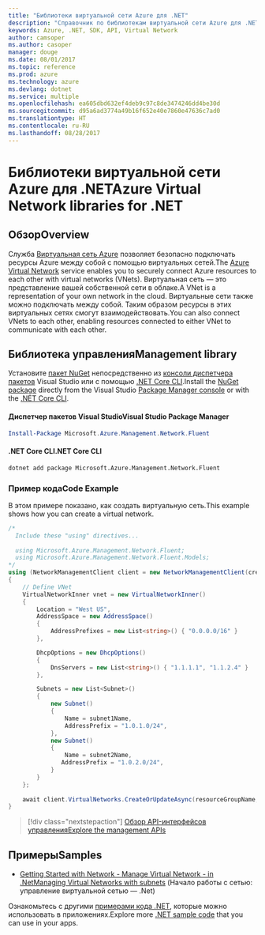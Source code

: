 ```yaml
---
title: "Библиотеки виртуальной сети Azure для .NET"
description: "Справочник по библиотекам виртуальной сети Azure для .NET"
keywords: Azure, .NET, SDK, API, Virtual Network
author: camsoper
ms.author: casoper
manager: douge
ms.date: 08/01/2017
ms.topic: reference
ms.prod: azure
ms.technology: azure
ms.devlang: dotnet
ms.service: multiple
ms.openlocfilehash: ea605dbd632ef4deb9c97c8de3474246dd4be30d
ms.sourcegitcommit: d95a6ad3774a49b16f652e40e7860e47636c7ad0
ms.translationtype: HT
ms.contentlocale: ru-RU
ms.lasthandoff: 08/28/2017
---
```

# <a name="azure-virtual-network-libraries-for-net"></a><span data-ttu-id="94ab5-104">Библиотеки виртуальной сети Azure для .NET</span><span class="sxs-lookup"><span data-stu-id="94ab5-104">Azure Virtual Network libraries for .NET</span></span>

## <a name="overview"></a><span data-ttu-id="94ab5-105">Обзор</span><span class="sxs-lookup"><span data-stu-id="94ab5-105">Overview</span></span>
<span data-ttu-id="94ab5-106">Служба [Виртуальная сеть Azure](/azure/virtual-network/virtual-networks-overview) позволяет безопасно подключать ресурсы Azure между собой с помощью виртуальных сетей.</span><span class="sxs-lookup"><span data-stu-id="94ab5-106">The [Azure Virtual Network](/azure/virtual-network/virtual-networks-overview) service enables you to securely connect Azure resources to each other with virtual networks (VNets).</span></span> <span data-ttu-id="94ab5-107">Виртуальная сеть — это представление вашей собственной сети в облаке.</span><span class="sxs-lookup"><span data-stu-id="94ab5-107">A VNet is a representation of your own network in the cloud.</span></span> <span data-ttu-id="94ab5-108">Виртуальные сети также можно подключать между собой. Таким образом ресурсы в этих виртуальных сетях смогут взаимодействовать.</span><span class="sxs-lookup"><span data-stu-id="94ab5-108">You can also connect VNets to each other, enabling resources connected to either VNet to communicate with each other.</span></span> 

## <a name="management-library"></a><span data-ttu-id="94ab5-109">Библиотека управления</span><span class="sxs-lookup"><span data-stu-id="94ab5-109">Management library</span></span>

<span data-ttu-id="94ab5-110">Установите [пакет NuGet](https://www.nuget.org/packages/Microsoft.Azure.Management.Network.Fluent) непосредственно из [консоли диспетчера пакетов][PackageManager] Visual Studio или с помощью [.NET Core CLI][DotNetCLI].</span><span class="sxs-lookup"><span data-stu-id="94ab5-110">Install the [NuGet package](https://www.nuget.org/packages/Microsoft.Azure.Management.Network.Fluent) directly from the Visual Studio [Package Manager console][PackageManager] or with the [.NET Core CLI][DotNetCLI].</span></span>

#### <a name="visual-studio-package-manager"></a><span data-ttu-id="94ab5-111">Диспетчер пакетов Visual Studio</span><span class="sxs-lookup"><span data-stu-id="94ab5-111">Visual Studio Package Manager</span></span>

```powershell
Install-Package Microsoft.Azure.Management.Network.Fluent
```

#### <a name="net-core-cli"></a><span data-ttu-id="94ab5-112">.NET Core CLI</span><span class="sxs-lookup"><span data-stu-id="94ab5-112">.NET Core CLI</span></span>

```bash
dotnet add package Microsoft.Azure.Management.Network.Fluent
```

### <a name="code-example"></a><span data-ttu-id="94ab5-113">Пример кода</span><span class="sxs-lookup"><span data-stu-id="94ab5-113">Code Example</span></span>
<span data-ttu-id="94ab5-114">В этом примере показано, как создать виртуальную сеть.</span><span class="sxs-lookup"><span data-stu-id="94ab5-114">This example shows how you can create a virtual network.</span></span>

```csharp
/* 
  Include these "using" directives...
  
  using Microsoft.Azure.Management.Network.Fluent;
  using Microsoft.Azure.Management.Network.Fluent.Models;
*/
using (NetworkManagementClient client = new NetworkManagementClient(credentials))
{
    // Define VNet
    VirtualNetworkInner vnet = new VirtualNetworkInner()
    {
        Location = "West US",
        AddressSpace = new AddressSpace()
        {
            AddressPrefixes = new List<string>() { "0.0.0.0/16" }
        },

        DhcpOptions = new DhcpOptions()
        {
            DnsServers = new List<string>() { "1.1.1.1", "1.1.2.4" }
        },

        Subnets = new List<Subnet>()
        {
            new Subnet()
            {
                Name = subnet1Name,
                AddressPrefix = "1.0.1.0/24",
            },
            new Subnet()
            {
                Name = subnet2Name,
               AddressPrefix = "1.0.2.0/24",
            }
        }
    };
    
    await client.VirtualNetworks.CreateOrUpdateAsync(resourceGroupName, vNetName, vnet);
}

```

> [!div class="nextstepaction"]
> [<span data-ttu-id="94ab5-115">Обзор API-интерфейсов управления</span><span class="sxs-lookup"><span data-stu-id="94ab5-115">Explore the management APIs</span></span>](/dotnet/api/overview/azure/network/management)

## <a name="samples"></a><span data-ttu-id="94ab5-116">Примеры</span><span class="sxs-lookup"><span data-stu-id="94ab5-116">Samples</span></span>
- [<span data-ttu-id="94ab5-117">Getting Started with Network - Manage Virtual Network - in .Net</span><span class="sxs-lookup"><span data-stu-id="94ab5-117">Managing Virtual Networks with subnets</span></span>](https://github.com/Azure-Samples/network-dotnet-manage-virtual-network) (Начало работы с сетью: управление виртуальной сетью — .Net)

<span data-ttu-id="94ab5-118">Ознакомьтесь с другими [примерами кода .NET](https://azure.microsoft.com/resources/samples/?platform=dotnet), которые можно использовать в приложениях.</span><span class="sxs-lookup"><span data-stu-id="94ab5-118">Explore more [.NET sample code](https://azure.microsoft.com/resources/samples/?platform=dotnet) that you can use in your apps.</span></span>


[PackageManager]: https://docs.microsoft.com/nuget/tools/package-manager-console 
[DotNetCLI]: https://docs.microsoft.com/dotnet/core/tools/dotnet-add-package 

